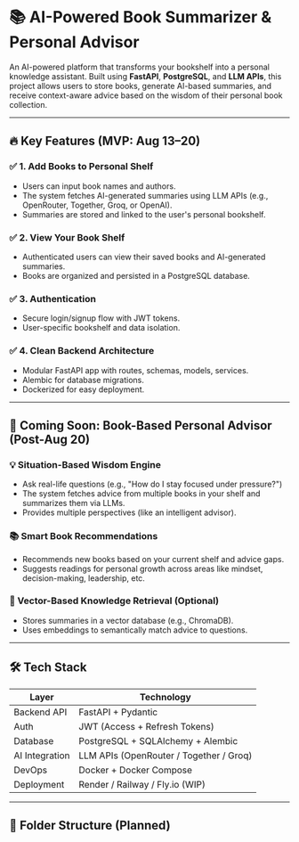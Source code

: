 # 📚 AI-Powered Book Summarizer & Personal Advisor

An AI-powered platform that transforms your bookshelf into a personal knowledge assistant. Built using **FastAPI**, **PostgreSQL**, and **LLM APIs**, this project allows users to store books, generate AI-based summaries, and receive context-aware advice based on the wisdom of their personal book collection.

---

## 🔥 Key Features (MVP: Aug 13–20)

### ✅ 1. Add Books to Personal Shelf
- Users can input book names and authors.
- The system fetches AI-generated summaries using LLM APIs (e.g., OpenRouter, Together, Groq, or OpenAI).
- Summaries are stored and linked to the user's personal bookshelf.

### ✅ 2. View Your Book Shelf
- Authenticated users can view their saved books and AI-generated summaries.
- Books are organized and persisted in a PostgreSQL database.

### ✅ 3. Authentication
- Secure login/signup flow with JWT tokens.
- User-specific bookshelf and data isolation.

### ✅ 4. Clean Backend Architecture
- Modular FastAPI app with routes, schemas, models, services.
- Alembic for database migrations.
- Dockerized for easy deployment.

---

## 🧠 Coming Soon: Book-Based Personal Advisor (Post-Aug 20)

### 💡 Situation-Based Wisdom Engine
- Ask real-life questions (e.g., "How do I stay focused under pressure?")
- The system fetches advice from multiple books in your shelf and summarizes them via LLMs.
- Provides multiple perspectives (like an intelligent advisor).

### 📚 Smart Book Recommendations
- Recommends new books based on your current shelf and advice gaps.
- Suggests readings for personal growth across areas like mindset, decision-making, leadership, etc.

### 🧠 Vector-Based Knowledge Retrieval (Optional)
- Stores summaries in a vector database (e.g., ChromaDB).
- Uses embeddings to semantically match advice to questions.

---

## 🛠️ Tech Stack

| Layer          | Technology                            |
|----------------|----------------------------------------|
| Backend API    | FastAPI + Pydantic                     |
| Auth           | JWT (Access + Refresh Tokens)          |
| Database       | PostgreSQL + SQLAlchemy + Alembic      |
| AI Integration | LLM APIs (OpenRouter / Together / Groq)|
| DevOps         | Docker + Docker Compose                |
| Deployment     | Render / Railway / Fly.io (WIP)        |

---

## 📁 Folder Structure (Planned)

